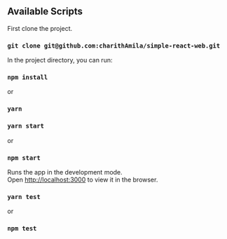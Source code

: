## Available Scripts

First clone the project.

### `git clone git@github.com:charithAmila/simple-react-web.git`

In the project directory, you can run:

### `npm install`

or

### `yarn`

### `yarn start`

or

### `npm start`

Runs the app in the development mode.\
Open [http://localhost:3000](http://localhost:3000) to view it in the browser.

### `yarn test`

or

### `npm test`
